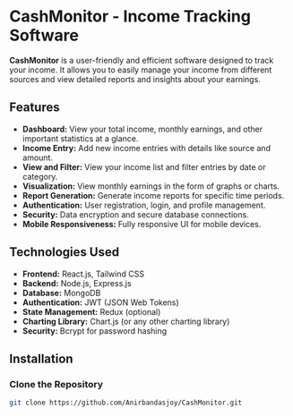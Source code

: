 # CashMonitor - Income Tracking Software

**CashMonitor** is a user-friendly and efficient software designed to track your income. It allows you to easily manage your income from different sources and view detailed reports and insights about your earnings.

## Features

- **Dashboard:** View your total income, monthly earnings, and other important statistics at a glance.
- **Income Entry:** Add new income entries with details like source and amount.
- **View and Filter:** View your income list and filter entries by date or category.
- **Visualization:** View monthly earnings in the form of graphs or charts.
- **Report Generation:** Generate income reports for specific time periods.
- **Authentication:** User registration, login, and profile management.
- **Security:** Data encryption and secure database connections.
- **Mobile Responsiveness:** Fully responsive UI for mobile devices.

## Technologies Used

- **Frontend:** React.js, Tailwind CSS
- **Backend:** Node.js, Express.js
- **Database:** MongoDB
- **Authentication:** JWT (JSON Web Tokens)
- **State Management:** Redux (optional)
- **Charting Library:** Chart.js (or any other charting library)
- **Security:** Bcrypt for password hashing

## Installation

### Clone the Repository

```bash
git clone https://github.com/Anirbandasjoy/CashMonitor.git
```
